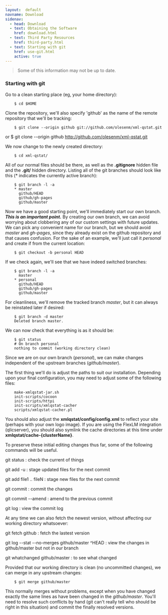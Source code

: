 ```yaml
---
layout:  default
navname: Download
sidenav:
  - head: Download
  - text: Obtaining the Software
    href: download.html
  - text: Third Party Resources
    href: third-party.html
  - text: Starting with git
    href: use-git.html
    active: true
---
```


> Some of this information may not be up to date.

### Starting with git

Go to a clean starting place (eg, your home directory):

        $ cd $HOME

Clone the repository, we'll also specify 'github' as the name of the remote
repository that we'll be tracking:

        $ git clone --origin github git://github.com/olesenm/xml-qstat.git
or
        $ git clone --origin github http://github.com/olesenm/xml-qstat.git

We now change to the newly created directory:

        $ cd xml-qstat/

All of our normal files should be there, as well as the **.gitignore**
hidden file and the **.git/** hidden directory.  Listing all of the git
branches should look like this (\* indicates the currently active branch):

        $ git branch -l -a
        * master
          github/HEAD
          github/gh-pages
          github/master

Now we have a good starting point, we'll immediately start our own branch.
***This is an important point.***
By creating our own branch, we can avoid worrying about clobbering any
of our custom settings with future updates. We can pick any convenient name
for our branch, but we should avoid *master* and *gh-pages*, since they
already exist on the github repository and that causes confusion.
For the sake of an example, we'll just call it *personal* and create if
from the current location:

        $ git checkout -b personal HEAD

If we check again, we'll see that we have indeed switched branches:

        $ git branch -l -a
          master
        * personal
          github/HEAD
          github/gh-pages
          github/master

For cleanliness, we'll remove the tracked branch *master*, but it can always
be reinstated later if desired:

        $ git branch -d master
        Deleted branch master.

We can now check that everything is as it should be:

        $ git status
        # On branch personal
        nothing to commit (working directory clean)

Since we are on our own branch (*personal*), we can make changes
independent of the upstream branches (*github/master*).

The first thing we'll do is adjust the paths to suit our installation.
Depending upon your final configuration, you may need to adjust some of the
following files:

        make-xmlqstat-jar.sh
        init-scripts/cocoon
        init-scripts/httpi
        init-scripts/xmlqstat-cacher
        scripts/xmlqstat-cacher.pl

You should also adjust the **xmlqstat/config/config.xml** to
reflect your site (perhaps with your own logo image).
If you are using the FlexLM integration (qlicserver), you should also
symlink the cache directories at this time under
**xmlqstat/cache-{clusterName}**.

To preserve these initial editing changes thus far, some of the following
commands will be useful.

git status
: check the current of things

git add -u
: stage updated files for the next commit

git add file1 .. fileN
: stage new files for the next commit

git commit
: commit the changes

git commit --amend
: amend to the previous commit

git log
: view the commit log


At any time we can also fetch the newest version, without affecting our
working directory whatsoever:

git fetch github
: fetch the lastest version

git log --stat --no-merges github/master ^HEAD
: view the changes in github/master but not in our branch

git whatchanged github/master
: to see what changed

Provided that our working directory is clean (no uncommitted changes), we
can merge in any upstream changes:

        $ git merge github/master

This normally merges without problems, except when you have changed exactly
the same lines as have been changed in the *github/master*. You'll need to
resolve such conflicts by hand (git can't really tell who should be right in
this situation) and commit the finally resolved versions.

